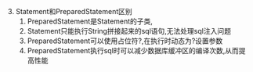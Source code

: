3.	Statement和PreparedStatement区别
    1.	PreparedStatement是Statement的子类,
    2.	Statement只能执行String拼接起来的sql语句,无法处理sql注入问题
    3.	PreparedStatement可以使用占位符?,在执行时动态为?设置参数
    4.	PreparedStatement执行sql时可以减少数据库缓冲区的编译次数,从而提高性能
